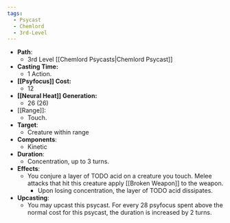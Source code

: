 ```yaml
---
tags:
  - Psycast
  - Chemlord
  - 3rd-Level
---
```

- **Path**:
	- 3rd Level [[Chemlord Psycasts|Chemlord Psycast]]
- **Casting Time:**
	- 1 Action.
- **[[Psyfocus]] Cost:**
	- 12
- **[[Neural Heat]] Generation:**
	- 26 (26)
- [[Range]]:
	- Touch.
- **Target**:
	- Creature within range
- **Components**:
	- Kinetic
- **Duration**:
	- Concentration, up to 3 turns.
- **Effects**:
	- You conjure a layer of TODO acid on a creature you touch. Melee attacks that hit this creature apply [[Broken Weapon]] to the weapon. 
		- Upon losing concentration, the layer of TODO acid dissipates. 
- **Upcasting**:
	- You may upcast this psycast. For every 28 psyfocus spent above the normal cost for this psycast, the duration is increased by 2 turns.

